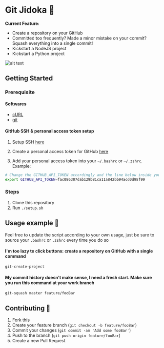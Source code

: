 # Git Jidoka :hammer:

**Current Feature:**

- Create a repository on your GitHub
- Committed too frequently? Made a minor mistake on your commit? Squash everything into a single commit!
- Kickstart a NodeJS project
- Kickstart a Python project

![alt text](https://i.imgur.com/FxLZJJH.png)

## Getting Started

### Prerequisite

#### Softwares

- [cURL](https://en.wikipedia.org/wiki/CURL)
- [git](https://git-scm.com/)

#### GitHub SSH & personal access token setup

1. Setup SSH [here](https://help.github.com/en/github/authenticating-to-github/adding-a-new-ssh-key-to-your-github-account)

2. Create a personal access token for GitHub [here](https://help.github.com/en/github/authenticating-to-github/creating-a-personal-access-token-for-the-command-line)

3. Add your personal access token into your `~/.bashrc` or `~/.zshrc`. Example:

```sh
# Change the GITHUB_API_TOKEN accordingly and the line below inside your ~/.bashrc or ~/.zshrc (Note: this is just a dummy token)
export GITHUB_API_TOKEN=fac086307dab129b81ca11a842bb94acd0d98f99
```

### Steps

1. Clone this repository
2. Run `./setup.sh`

## Usage example :page_with_curl:

Feel free to update the script according to your own usage, just be sure to source your `.bashrc` or `.zshrc` every time you do so

#### I'm too lazy to click buttons: create a repository on GitHub with a single command

```sh
git-create-project
```

#### My commit history doesn't make sense, I need a fresh start. Make sure you run this command at your work branch

```bash
git-squash master feature/fooBar
```

## Contributing :construction_worker:

1. Fork this
2. Create your feature branch (`git checkout -b feature/fooBar`)
3. Commit your changes (`git commit -am 'Add some fooBar'`)
4. Push to the branch (`git push origin feature/fooBar`)
5. Create a new Pull Request
